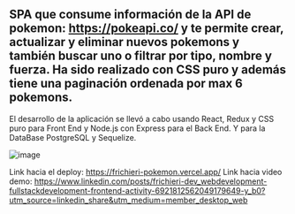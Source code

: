 SPA que consume información de la API de pokemon: https://pokeapi.co/ y te permite crear, actualizar y eliminar nuevos pokemons y también buscar uno o filtrar por tipo, nombre y fuerza. Ha sido realizado con CSS puro y además tiene una paginación ordenada por max 6 pokemons.
-
El desarrollo de la aplicación se llevó a cabo usando React, Redux y CSS puro para Front End y Node.js con Express para
el Back End. Y para la DataBase PostgreSQL y Sequelize.

![image](https://user-images.githubusercontent.com/85033184/170773147-b2d5a4b3-023d-4cb7-9d02-bfa691bd1b77.png)

Link hacia el deploy: https://frichieri-pokemon.vercel.app/
Link hacia video demo: https://www.linkedin.com/posts/frichieri-dev_webdevelopment-fullstackdevelopment-frontend-activity-6921812562049179649-y_b0?utm_source=linkedin_share&utm_medium=member_desktop_web
